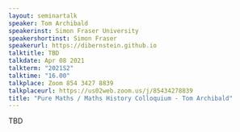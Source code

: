 ```yaml
---
layout: seminartalk
speaker: Tom Archibald
speakerinst: Simon Fraser University
speakershortinst: Simon Fraser
speakerurl: https://dibernstein.github.io
talktitle: TBD
talkdate: Apr 08 2021
talkterm: "2021S2"
talktime: "16.00"
talkplace: Zoom 854 3427 8839
talkplaceurl: https://us02web.zoom.us/j/85434278839
title: "Pure Maths / Maths History Colloquium - Tom Archibald"
---
```


 TBD